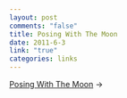 ```yaml
--- 
layout: post
comments: "false"
title: Posing With The Moon
date: 2011-6-3
link: "true"
categories: links
---
```

<a title="Wonderfully Imaginative Photos of People Posing with the Moon" href="http://laughingsquid.com/wonderfully-imaginative-photos-of-people-posing-with-the-moon/">Posing With The Moon</a> →
